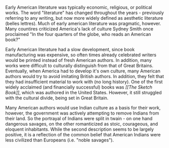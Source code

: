 Early American literature was typically economic, religious, or political works.
The word "literature" has changed throughout the years - previously referring to any writing, but now more widely defined as aesthetic literature (belles lettres). Much of early american literature was pragmatic, however.
Many countires criticized America's lack of culture
	Sydney Smith once proclaimed "In the four quarters of the globe, who reads an American book?"

Early American literature had a slow development, since book manufacturing was expensive, so often times already celebrated writers would be printed instead of fresh American authors.
In addition, many works were difficult to culturally distinguish from that of Great Britains. 
Eventually, when America had to develop it's own culture, many American authors would try to avoid imitating British authors. In addition, they felt that they had insufficient material to work with (no long history).
One of the first widely acclaimed (and financially successful) books was *[[The Sketch Book]]*, which was authored in the United States. However, it still struggled with the cultural divide, being set in Great Britain.

Many American authors would use Indian culture as a basis for their work, however, the government was actively attempting to remove Indians from their land. So the portrayal of Indians were split in twain - on one hand dangerous savages, on the other romanticized as stoic, courageous, and eloquent inhabitants.
	While the second description seems to be largely positive, it is a reflection of the common belief that American Indians were less civilized than Europeans (i.e. "noble savages").

